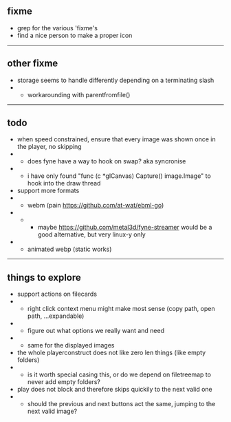 ## fixme
- grep for the various 'fixme's
- find a nice person to make a proper icon

---
## other fixme
- storage seems to handle differently depending on a terminating slash
- - workarounding with parentfromfile()

---
## todo
- when speed constrained, ensure that every image was shown once in the player, no skipping  
- - does fyne have a way to hook on swap? aka syncronise  
- - i have only found "func (c *glCanvas) Capture() image.Image" to hook into the draw thread  
- support more formats  
- - webm (pain https://github.com/at-wat/ebml-go)  
- - - maybe https://github.com/metal3d/fyne-streamer would be a good alternative, but very linux-y only  
- - animated webp (static works)  

---
## things to explore
- support actions on filecards  
- - right click context menu might make most sense (copy path, open path, ...expandable)  
- - figure out what options we really want and need  
- - same for the displayed images  
- the whole playerconstruct does not like zero len things (like empty folders)  
- - is it worth special casing this, or do we depend on filetreemap to never add empty folders?  
- play does not block and therefore skips quickily to the next valid one  
- - should the previous and next buttons act the same, jumping to the next valid image?  
